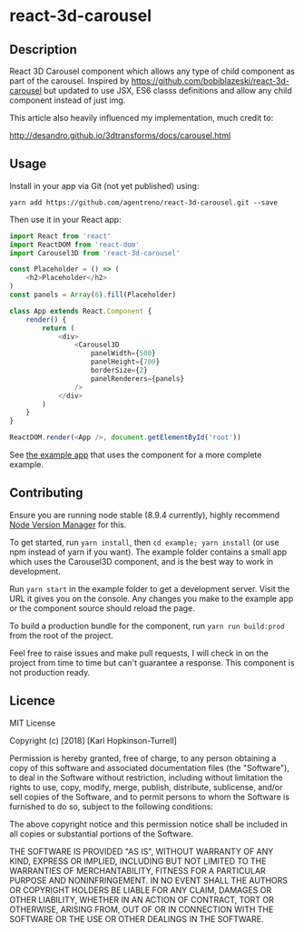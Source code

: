 # react-3d-carousel

## Description

React 3D Carousel component which allows any type of child component as part of
the carousel. Inspired by https://github.com/bobiblazeski/react-3d-carousel but
updated to use JSX, ES6 classs definitions and allow any child component
instead of just img.

This article also heavily influenced my implementation, much credit to:

http://desandro.github.io/3dtransforms/docs/carousel.html

## Usage

Install in your app via Git (not yet published) using:

`yarn add https://github.com/agentreno/react-3d-carousel.git --save`

Then use it in your React app:

```javascript
import React from 'react'
import ReactDOM from 'react-dom'
import Carousel3D from 'react-3d-carousel'

const Placeholder = () => (
    <h2>Placeholder</h2>
)
const panels = Array(6).fill(Placeholder)

class App extends React.Component {
    render() {
        return (
            <div>
                <Carousel3D
                    panelWidth={500}
                    panelHeight={700}
                    borderSize={2}
                    panelRenderers={panels}
                />
            </div>
        )
    }
}

ReactDOM.render(<App />, document.getElementById('root'))
```

See [the example app](example/index.js) that uses the component for a more
complete example.

## Contributing

Ensure you are running node stable (8.9.4 currently), highly recommend [Node
Version Manager](https://github.com/creationix/nvm) for this.

To get started, run `yarn install`, then `cd example; yarn install` (or use npm
instead of yarn if you want). The example folder contains a small app which
uses the Carousel3D component, and is the best way to work in development.

Run `yarn start` in the example folder to get a development server. Visit the
URL it gives you on the console. Any changes you make to the example app or the
component source should reload the page.

To build a production bundle for the component, run `yarn run build:prod` from
the root of the project.

Feel free to raise issues and make pull requests, I will check in on the
project from time to time but can't guarantee a response. This component is not
production ready.

## Licence

MIT License

Copyright (c) [2018] [Karl Hopkinson-Turrell]

Permission is hereby granted, free of charge, to any person obtaining a copy
of this software and associated documentation files (the "Software"), to deal
in the Software without restriction, including without limitation the rights
to use, copy, modify, merge, publish, distribute, sublicense, and/or sell
copies of the Software, and to permit persons to whom the Software is
furnished to do so, subject to the following conditions:

The above copyright notice and this permission notice shall be included in all
copies or substantial portions of the Software.

THE SOFTWARE IS PROVIDED "AS IS", WITHOUT WARRANTY OF ANY KIND, EXPRESS OR
IMPLIED, INCLUDING BUT NOT LIMITED TO THE WARRANTIES OF MERCHANTABILITY,
FITNESS FOR A PARTICULAR PURPOSE AND NONINFRINGEMENT. IN NO EVENT SHALL THE
AUTHORS OR COPYRIGHT HOLDERS BE LIABLE FOR ANY CLAIM, DAMAGES OR OTHER
LIABILITY, WHETHER IN AN ACTION OF CONTRACT, TORT OR OTHERWISE, ARISING FROM,
OUT OF OR IN CONNECTION WITH THE SOFTWARE OR THE USE OR OTHER DEALINGS IN THE
SOFTWARE.
